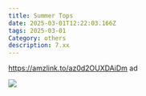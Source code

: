 ```yaml
---
title: Summer Tops
date: 2025-03-01T12:22:03.166Z
tags: 2025-03-01
Category: others
description: 7.xx
---
```

https://amzlink.to/az0d2OUXDAiDm  ad 

![](https://m.media-amazon.com/images/I/71NfS5l9O4L._AC_SY500_.jpg)

<!--EndFragment-->